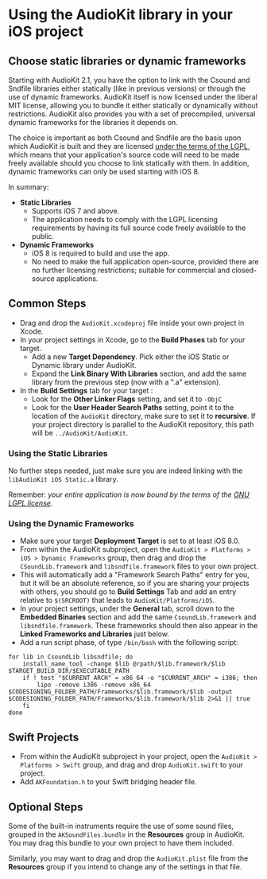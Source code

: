 # Using the AudioKit library in your iOS project
## Choose static libraries or dynamic frameworks
Starting with AudioKit 2.1, you have the option to link with the Csound and Sndfile libraries either statically (like in previous versions) or through the use of dynamic frameworks. AudioKit itself is now licensed under the liberal MIT license, allowing you to bundle it either statically or dynamically without restrictions. AudioKit also provides you with a set of precompiled, universal dynamic frameworks for the libraries it depends on.

The choice is important as both Csound and Sndfile are the basis upon which AudioKit is built and they are licensed [under the terms of the LGPL](http://opensource.org/licenses/LGPL-2.1), which means that your application's source code will need to be made freely available should you choose to link statically with them. In addition, dynamic frameworks can only be used starting with iOS 8.

In summary:

*  **Static Libraries**
	* Supports iOS 7 and above.
	* The application needs to comply with the LGPL licensing requirements by having its full source code freely available to the public.
* **Dynamic Frameworks**
	* iOS 8 is required to build and use the app.
	* No need to make the full application open-source, provided there are no further licensing restrictions; suitable for commercial and closed-source applications.

## Common Steps
* Drag and drop the `AudioKit.xcodeproj` file inside your own project in Xcode.
* In your project settings in Xcode, go to the **Build Phases** tab for your target.
	* Add a new **Target Dependency**. Pick either the iOS Static or Dynamic library under AudioKit.
	* Expand the **Link Binary With Libraries** section, and add the same library from the previous step (now with a ".a" extension).
* In the **Build Settings** tab for your target :
	* Look for the **Other Linker Flags** setting, and set it to `-ObjC`
	* Look for the **User Header Search Paths** setting, point it to the location of the `AudioKit` directory, make sure to set it to **recursive**.  If your project directory is parallel to the AudioKit repository, this path will be `../AudioKit/AudioKit`.

### Using the Static Libraries
No further steps needed, just make sure you are indeed linking with the `libAudioKit iOS Static.a` library.

Remember: *your entire application is now bound by the terms of the [GNU LGPL license](http://en.wikipedia.org/wiki/GNU_Lesser_General_Public_License)*.

### Using the Dynamic Frameworks

* Make sure your target **Deployment Target** is set to at least iOS 8.0.
* From within the AudioKit subproject, open the `AudioKit > Platforms > iOS > Dynamic Frameworks` group, then drag and drop the `CSoundLib.framework` and `libsndfile.framework` files to your own project.
* This will automatically add a "Framework Search Paths" entry for you, but it will be an absolute reference, so if you are sharing your projects with others, you should go to **Build Settings** Tab and add an entry relative to `$(SRCROOT)` that leads to `AudioKit/Platforms/iOS`.
* In your project settings, under the **General** tab, scroll down to the **Embedded Binaries** section and add the same `CsoundLib.framework` and `libsndfile.framework`. These frameworks should then also appear in the **Linked Frameworks and Libraries** just below.
* Add a run script phase, of type `/bin/bash` with the following script:

```
for lib in CsoundLib libsndfile; do
    install_name_tool -change $lib @rpath/$lib.framework/$lib $TARGET_BUILD_DIR/$EXECUTABLE_PATH
    if ! test "$CURRENT_ARCH" = x86_64 -o "$CURRENT_ARCH" = i386; then
        lipo -remove i386 -remove x86_64 $CODESIGNING_FOLDER_PATH/Frameworks/$lib.framework/$lib -output $CODESIGNING_FOLDER_PATH/Frameworks/$lib.framework/$lib 2>&1 || true
    fi
done
```


## Swift Projects
* From within the AudioKit subproject in your project, open the `AudioKit > Platforms > Swift` group, and drag and drop `AudioKit.swift` to your project.
* Add `AKFoundation.h` to your Swift bridging header file.

## Optional Steps
Some of the built-in instruments require the use of some sound files, grouped in the `AKSoundFiles.bundle` in the **Resources** group in AudioKit. You may drag this bundle to your own project to have them included.

Similarly, you may want to drag and drop the `AudioKit.plist` file from the **Resources** group if you intend to change any of the settings in that file.
